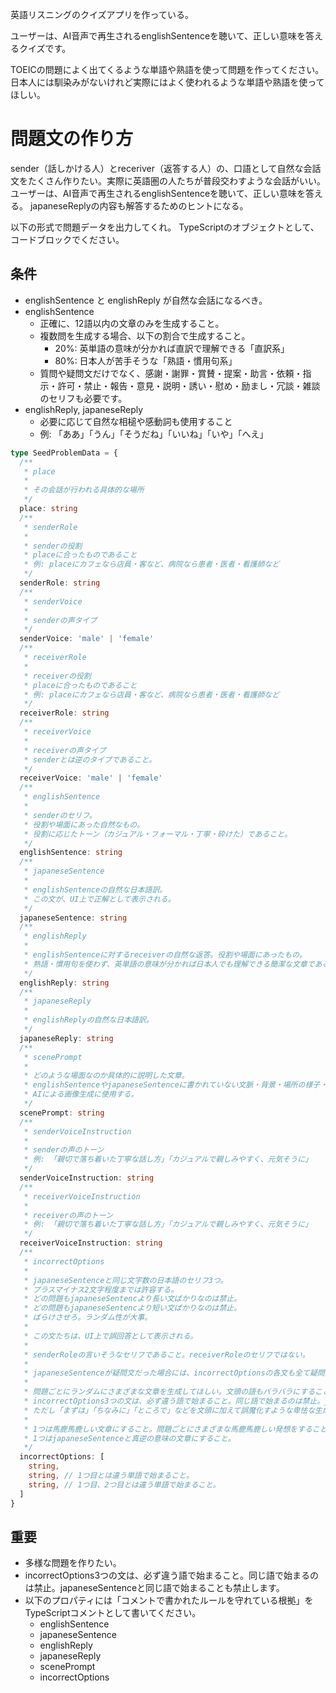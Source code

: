 英語リスニングのクイズアプリを作っている。

ユーザーは、AI音声で再生されるenglishSentenceを聴いて、正しい意味を答えるクイズです。

TOEICの問題によく出てくるような単語や熟語を使って問題を作ってください。
日本人には馴染みがないけれど実際にはよく使われるような単語や熟語を使ってほしい。

# 問題文の作り方

sender（話しかける人）とreceriver（返答する人）の、口語として自然な会話文をたくさん作りたい。実際に英語圏の人たちが普段交わすような会話がいい。
ユーザーは、AI音声で再生されるenglishSentenceを聴いて、正しい意味を答える。
japaneseReplyの内容も解答するためのヒントになる。

以下の形式で問題データを出力してくれ。
TypeScriptのオブジェクトとして、コードブロックでください。

## 条件

- englishSentence と englishReply が自然な会話になるべき。
- englishSentence
  - 正確に、12語以内の文章のみを生成すること。
  - 複数問を生成する場合、以下の割合で生成すること。
    - 20%: 英単語の意味が分かれば直訳で理解できる「直訳系」
    - 80%: 日本人が苦手そうな「熟語・慣用句系」
  - 質問や疑問文だけでなく、感謝・謝罪・賞賛・提案・助言・依頼・指示・許可・禁止・報告・意見・説明・誘い・慰め・励まし・冗談・雑談のセリフも必要です。
- englishReply, japaneseReply
  - 必要に応じて自然な相槌や感動詞も使用すること
  - 例: 「ああ」「うん」「そうだね」「いいね」「いや」「へえ」

```TypeScript
type SeedProblemData = {
  /**
   * place
   *
   * その会話が行われる具体的な場所
   */
  place: string
  /**
   * senderRole
   *
   * senderの役割
   * placeに合ったものであること
   * 例: placeにカフェなら店員・客など、病院なら患者・医者・看護師など
   */
  senderRole: string
  /**
   * senderVoice
   *
   * senderの声タイプ
   */
  senderVoice: 'male' | 'female'
  /**
   * receiverRole
   *
   * receiverの役割
   * placeに合ったものであること
   * 例: placeにカフェなら店員・客など、病院なら患者・医者・看護師など
   */
  receiverRole: string
  /**
   * receiverVoice
   *
   * receiverの声タイプ
   * senderとは逆のタイプであること。
   */
  receiverVoice: 'male' | 'female'
  /**
   * englishSentence
   *
   * senderのセリフ。
   * 役割や場面にあった自然なもの。
   * 役割に応じたトーン（カジュアル・フォーマル・丁寧・砕けた）であること。
   */
  englishSentence: string
  /**
   * japaneseSentence
   *
   * englishSentenceの自然な日本語訳。
   * この文が、UI上で正解として表示される。
   */
  japaneseSentence: string
  /**
   * englishReply
   *
   * englishSentenceに対するreceiverの自然な返答。役割や場面にあったもの。
   * 熟語・慣用句を使わず、英単語の意味が分かれば日本人でも理解できる簡潔な文章であること。
   */
  englishReply: string
  /**
   * japaneseReply
   *
   * englishReplyの自然な日本語訳。
   */
  japaneseReply: string
  /**
   * scenePrompt
   *
   * どのような場面なのか具体的に説明した文章。
   * englishSentenceやjapaneseSentenceに書かれていない文脈・背景・場所の様子・登場人物の動機を言語化すること。
   * AIによる画像生成に使用する。
   */
  scenePrompt: string
  /**
   * senderVoiceInstruction
   *
   * senderの声のトーン
   * 例: 「親切で落ち着いた丁寧な話し方」「カジュアルで親しみやすく、元気そうに」
   */
  senderVoiceInstruction: string
  /**
   * receiverVoiceInstruction
   *
   * receiverの声のトーン
   * 例: 「親切で落ち着いた丁寧な話し方」「カジュアルで親しみやすく、元気そうに」
   */
  receiverVoiceInstruction: string
  /**
   * incorrectOptions
   *
   * japaneseSentenceと同じ文字数の日本語のセリフ3つ。
   * プラスマイナス2文字程度までは許容する。
   * どの問題もjapaneseSentencより長い文ばかりなのは禁止。
   * どの問題もjapaneseSentencより短い文ばかりなのは禁止。
   * ばらけさせろ。ランダム性が大事。
   *
   * この文たちは、UI上で誤回答として表示される。
   *
   * senderRoleの言いそうなセリフであること。receiverRoleのセリフではない。
   *
   * japaneseSentenceが疑問文だった場合には、incorrectOptionsの各文も全て疑問文にすること。
   *
   * 問題ごとにランダムにさまざまな文章を生成してほしい。文頭の語もバラバラにすること。
   * incorrectOptions3つの文は、必ず違う語で始まること。同じ語で始まるのは禁止。japaneseSentenceと同じ語で始まることも禁止します。
   * ただし「まずは」「ちなみに」「ところで」などを文頭に加えて誤魔化すような卑怯な生成はしないでください。
   *
   * 1つは馬鹿馬鹿しい文章にすること。問題ごとにさまざまな馬鹿馬鹿しい発想をすること。例:「当店で一番不人気な、とても苦いパフェはいかがですか？」「全て期限切れの食材で作ったパフェはいかがですか？本日限定ですよ！」
   * 1つはjapaneseSentenceと真逆の意味の文章にすること。
   */
  incorrectOptions: [
    string,
    string, // 1つ目とは違う単語で始まること。
    string, // 1つ目、2つ目とは違う単語で始まること。
  ]
}
```

## 重要

- 多様な問題を作りたい。
- incorrectOptions3つの文は、必ず違う語で始まること。同じ語で始まるのは禁止。japaneseSentenceと同じ語で始まることも禁止します。
- 以下のプロパティには「コメントで書かれたルールを守れている根拠」をTypeScriptコメントとして書いてください。
  - englishSentence
  - japaneseSentence
  - englishReply
  - japaneseReply
  - scenePrompt
  - incorrectOptions
